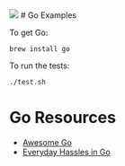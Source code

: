 <img src="https://raw.githubusercontent.com/rtoal/polyglot/master/resources/go-logo-64.png">
# Go Examples

To get Go:

```
brew install go
```

To run the tests:

```
./test.sh
```

# Go Resources

* [Awesome Go](https://github.com/avelino/awesome-go)
* [Everyday Hassles in Go](http://crufter.com/2014/12/01/everyday-hassles-in-go/)
